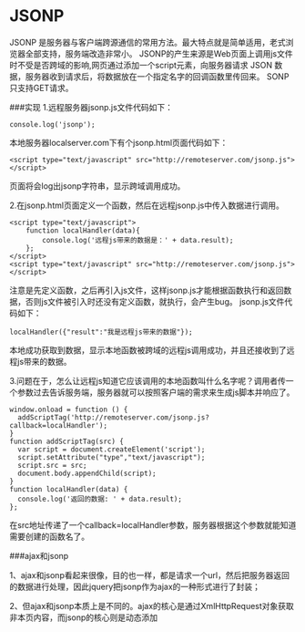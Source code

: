 JSONP
===================
JSONP 是服务器与客户端跨源通信的常用方法。最大特点就是简单适用，老式浏览器全部支持，服务端改造非常小。
JSONP的产生来源是Web页面上调用js文件时不受是否跨域的影响,网页通过添加一个script元素，向服务器请求 JSON 数据，服务器收到请求后，将数据放在一个指定名字的回调函数里传回来。
SONP 只支持GET请求。

###实现
1.远程服务器jsonp.js文件代码如下：

```
console.log('jsonp');
```
本地服务器localserver.com下有个jsonp.html页面代码如下：

    <script type="text/javascript" src="http://remoteserver.com/jsonp.js"></script>

页面将会log出jsonp字符串，显示跨域调用成功。

2.在jsonp.html页面定义一个函数，然后在远程jsonp.js中传入数据进行调用。

    <script type="text/javascript">
        function localHandler(data){
            console.log('远程js带来的数据是：' + data.result);
        };
    </script>
    <script type="text/javascript" src="http://remoteserver.com/jsonp.js"></script>
注意是先定义函数，之后再引入js文件，这样jsonp.js才能根据函数执行和返回数据，否则js文件被引入时还没有定义函数，就执行，会产生bug。
jsonp.js文件代码如下：

    localHandler({"result":"我是远程js带来的数据"});
本地成功获取到数据，显示本地函数被跨域的远程js调用成功，并且还接收到了远程js带来的数据。

3.问题在于，怎么让远程js知道它应该调用的本地函数叫什么名字呢？调用者传一个参数过去告诉服务端，服务器就可以按照客户端的需求来生成js脚本并响应了。
```
window.onload = function () {
  addScriptTag('http://remoteserver.com/jsonp.js?callback=localHandler');
}
function addScriptTag(src) {
  var script = document.createElement('script');
  script.setAttribute("type","text/javascript");
  script.src = src;
  document.body.appendChild(script);
}
function localHandler(data) {
  console.log('返回的数据: ' + data.result);
};
```
在src地址传递了一个callback=localHandler参数，服务器根据这个参数就能知道需要创建的函数名了。

###ajax和jsonp

1、ajax和jsonp看起来很像，目的也一样，都是请求一个url，然后把服务器返回的数据进行处理，因此jquery把jsonp作为ajax的一种形式进行了封装；

2、但ajax和jsonp本质上是不同的。ajax的核心是通过XmlHttpRequest对象获取非本页内容，而jsonp的核心则是动态添加<script>标签来调用服务器提供的js脚本。